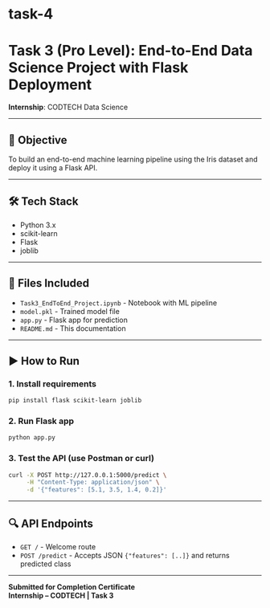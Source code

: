 # task-4

# Task 3 (Pro Level): End-to-End Data Science Project with Flask Deployment

**Internship**: CODTECH Data Science

---

## 🧠 Objective
To build an end-to-end machine learning pipeline using the Iris dataset and deploy it using a Flask API.

---

## 🛠️ Tech Stack
- Python 3.x
- scikit-learn
- Flask
- joblib

---

## 📁 Files Included
- `Task3_EndToEnd_Project.ipynb` - Notebook with ML pipeline
- `model.pkl` - Trained model file
- `app.py` - Flask app for prediction
- `README.md` - This documentation

---

## ▶️ How to Run

### 1. Install requirements
```bash
pip install flask scikit-learn joblib
```

### 2. Run Flask app
```bash
python app.py
```

### 3. Test the API (use Postman or curl)
```bash
curl -X POST http://127.0.0.1:5000/predict \
     -H "Content-Type: application/json" \
     -d '{"features": [5.1, 3.5, 1.4, 0.2]}'
```

---

## 🔍 API Endpoints
- `GET /` - Welcome route
- `POST /predict` - Accepts JSON `{"features": [..]}` and returns predicted class

---

**Submitted for Completion Certificate**  
**Internship – CODTECH | Task 3**
